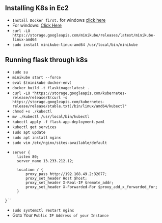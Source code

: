 **Installing K8s in Ec2**
-
- `Install Docker first.` for windows [click here](https://desktop.docker.com/win/main/amd64/Docker%20Desktop%20Installer.exe?utm_source=docker&utm_medium=webreferral&utm_campaign=docs-driven-download-win-amd64)
- For windows: [Click Here](https://storage.googleapis.com/minikube/releases/latest/minikube-installer.exe)
- `curl -LO https://storage.googleapis.com/minikube/releases/latest/minikube-linux-amd64`
- `sudo install minikube-linux-amd64 /usr/local/bin/minikube`


**Running flask through k8s**
-
- `sudo su`
- `minikube start --force`
- `eval $(minikube docker-env)`
- `docker build -t flaskimage:latest .`
- `curl -LO "https://storage.googleapis.com/kubernetes-release/release/$(curl -s https://storage.googleapis.com/kubernetes-release/release/stable.txt)/bin/linux/amd64/kubectl"`
- `chmod +x ./kubectl`
- `mv ./kubectl /usr/local/bin/kubectl`
- `kubectl apply -f flask-app-deployment.yaml`
- `kubectl get services`
- `sudo apt update`
- `sudo apt install nginx`
- `sudo vim /etc/nginx/sites-available/default`
- ```
  server {
    listen 80;
    server_name 13.233.212.12;

    location / {
        proxy_pass http://192.168.49.2:32077;
        proxy_set_header Host $host;
        proxy_set_header X-Real-IP $remote_addr;
        proxy_set_header X-Forwarded-For $proxy_add_x_forwarded_for;
    }
}
``
- `sudo systemctl restart nginx`
- Goto Your `Public IP Address of your Instance`

 
